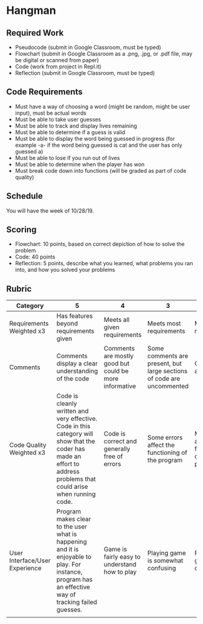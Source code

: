 # Hangman

## Required Work

* Pseudocode (submit in Google Classroom, must be typed)
* Flowchart (submit in Google Classroom as a .png, .jpg, or .pdf file, may be digital or scanned from paper)
* Code (work from project in Repl.it)
* Reflection (submit in Google Classroom, must be typed)

## Code Requirements

* Must have a way of choosing a word (might be random, might be user input), must be actual words
* Must be able to take user guesses
* Must be able to track and display lives remaining
* Must be able to determine if a guess is valid
* Must be able to display the word being guessed in progress (for example -a- if the word being guessed is cat and the user has only guessed a)
* Must be able to lose if you run out of lives
* Must be able to determine when the player has won
* Must break code down into functions (will be graded as part of code quality)

## Schedule

You will have the week of 10/28/19.

## Scoring

* Flowchart: 10 points, based on correct depiction of how to solve the problem
* Code: 40 points
* Reflection: 5 points, describe what you learned, what problems you ran into, and how you solved your problems

## Rubric

| Category | 5 | 4 | 3 | 2 | 1 |
|--------------------------------|-----------------------------------------------------------------------------------------------------------------------------------------------------------------------|--------------------------------------------------------|-----------------------------------------------------------------------|----------------------------------------------------|------------------------------|
| Requirements Weighted x3 | Has features beyond requirements given | Meets all given requirements | Meets most requirements | Meets a few requirements | Meets few to no requirements |
| Comments | Comments display a clear understanding of the code | Comments are mostly good but could be more informative | Some comments are present, but large sections of code are uncommented | Comments are minimal | Comments? What comments? |
| Code Quality Weighted x3 | Code is cleanly written and very effective. Code in this category will show that the coder has made an effort to address problems that could arise when running code. | Code is correct and generally free of errors | Some errors affect the functioning of the program | Major errors affect the functioning of the program | Code works extremely poorly |
| User Interface/User Experience | Program makes clear to the user what is happening and it is enjoyable to play. For instance, program has an effective way of tracking failed guesses. | Game is fairly easy to understand how to play | Playing game is somewhat confusing | Playing game is very confusing | Can't play game |
|  |  |  |  |  |  |